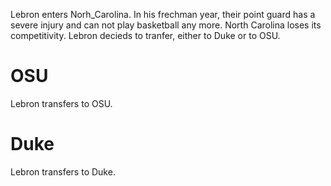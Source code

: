 Lebron enters Norh_Carolina. In his frechman year, their point guard has a severe injury and can not play basketball any more. North Carolina loses its competitivity. Lebron decieds to tranfer, either to Duke or to OSU.

# OSU
Lebron transfers to OSU.

# Duke
Lebron transfers to Duke.
